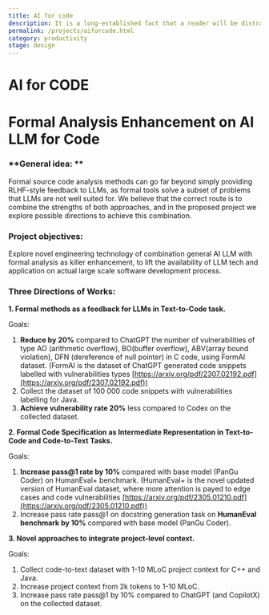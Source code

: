 ```yaml
---
title: AI for code
description: It is a long-established fact that a reader will be distracted by the readable content of a page when looking at its layout. The point of using 
permalink: /projects/aiforcode.html
category: productivity
stage: design
---
```


# AI for CODE

# Formal Analysis Enhancement on AI LLM for Code

### **General idea: **

Formal source code analysis methods can go far beyond simply providing RLHF-style feedback to LLMs, as formal tools solve a subset of problems that LLMs are not well suited for. We believe that the correct route is to combine the strengths of both approaches, and in the proposed project we explore possible directions to achieve this combination.

### **Project objectives:**

Explore novel engineering technology of combination general AI LLM with formal analysis as killer enhancement, to lift the availability of LLM tech and application on actual large scale software development process.

### **Three Directions of Works:**

**1. Formal methods as a feedback for LLMs in Text-to-Code task.**

Goals:

1. **Reduce by 20%** compared to ChatGPT the number of vulnerabilities of type AO (arithmetic overflow), BO(buffer overflow), ABV(array bound violation), DFN (dereference of null pointer) in C code, using FormAI dataset. (FormAI is the dataset of ChatGPT generated code snippets labelled with vulnerabilities types [https://arxiv.org/pdf/2307.02192.pdf](https://arxiv.org/pdf/2307.02192.pdf))
2. Collect the dataset of 100 000 code snippets with vulnerabilities labelling for Java.
3. **Achieve vulnerability rate 20%** less compared to Codex on the collected dataset.

**2. Formal Code Specification as Intermediate Representation in Text-to-Code and Code-to-Text Tasks.**

Goals:

1. **Increase pass@1 rate by 10%** compared with base model (PanGu Coder) on HumanEval+ benchmark. (HumanEval+ is the novel updated version of HumanEval dataset, where more attention is payed to edge cases and code vulnerabilities [https://arxiv.org/pdf/2305.01210.pdf](https://arxiv.org/pdf/2305.01210.pdf))
2. Increase pass rate pass@1 on docstring generation task on **HumanEval benchmark by 10%** compared with base model (PanGu Coder).

**3. Novel approaches to integrate project-level context.**

Goals:

1. Collect code-to-text dataset with 1-10 MLoC project context for C++ and Java.
2. Increase project context from 2k tokens to 1-10 MLoC.
3. Increase pass rate pass@1 by 10% compared to ChatGPT (and CopilotX) on the collected dataset.
